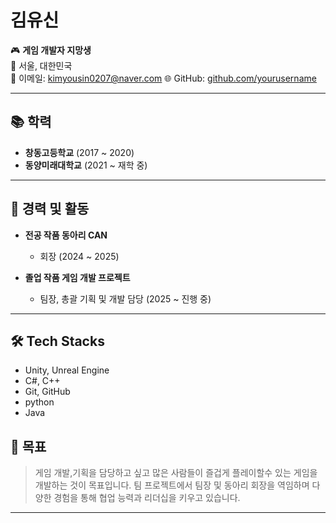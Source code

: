 # 김유신

🎮 **게임 개발자 지망생**  
📍 서울, 대한민국  
📧 이메일: kimyousin0207@naver.com 
🌐 GitHub: [github.com/yourusername](https://github.com/kimyusin027)

---

## 📚 학력

- **창동고등학교** (2017 ~ 2020)  
- **동양미래대학교** (2021 ~ 재학 중)

---

## 💼 경력 및 활동

- **전공 작품 동아리 CAN**
  - 회장 (2024 ~ 2025)

- **졸업 작품 게임 개발 프로젝트**
  - 팀장, 총괄 기획 및 개발 담당 (2025 ~ 진행 중)

---

## 🛠️ Tech Stacks

- Unity, Unreal Engine
- C#, C++
- Git, GitHub
- python
- Java


## 🌱 목표

> 게임 개발,기획을 담당하고 싶고 많은 사람들이 즐겁게 플레이할수 있는 게임을 개발하는 것이 목표입니다.
> 팀 프로젝트에서 팀장 및 동아리 회장을 역임하며 다양한 경험을 통해 협업 능력과 리더십을 키우고 있습니다.

---

